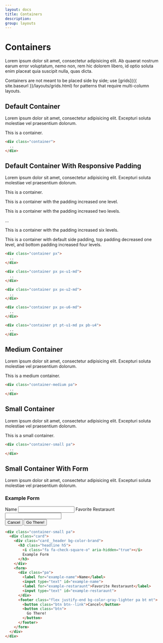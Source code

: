 ```yaml
---
layout: docs
title: Containers
description: 
group: layouts
---
```


# Containers

Lorem ipsum dolor sit amet, consectetur adipisicing elit. Ab quaerat nostrum earum error voluptatum, nemo non, rem hic dolorem libero, id optio soluta enim placeat quia suscipit nulla, quas dicta.

Containers are not meant to be placed side by side; use [grids]({{ site.baseurl }}/layouts/grids.html) for patterns that require multi-column layouts.

## Default Container
Lorem ipsum dolor sit amet, consectetur adipisicing elit. Excepturi soluta molestiae vel praesentium dolorum.

<div class="rd__example">
  <div class="container bg-color-green">
    <p class="bg-color-gray">This is a container.</p>
  </div>
</div>

```html
<div class="container">
  ..
</div>
```

## Default Container With Responsive Padding
Lorem ipsum dolor sit amet, consectetur adipisicing elit. Excepturi soluta molestiae vel praesentium dolorum.

<div class="rd__example">
  <div class="container px mb bg-color-gray-light">
    <p class="bg-color-gray">This is a container.</p>
  </div>
  <div class="container px px-u1-md mb bg-color-gray-light">
    <p class="bg-color-gray">This is a container with the padding increased one level.</p>
  </div>
  <div class="container px px-u2-md bg-color-gray-light">
    <p class="bg-color-gray">This is a container with the padding increased two levels.</p>
  </div>
  <p>...</p>
  <div class="container px px-u6-md mb bg-color-gray-light">
    <p class="bg-color-gray">This is a container with the padding increased six levels.</p>
  </div>
  <div class="container pt pt-u1-md px pb-u2 pb-u4-md mb bg-color-gray-light">
    <p class="bg-color-gray">This is a container with default side padding, top padding decreased one level, and bottom padding increased four levels.</p>
  </div>
</div>

```html
<div class="container px">
  ..
</div>

<div class="container px px-u1-md">
  ..
</div>

<div class="container px px-u2-md">
  ..
</div>

<div class="container px px-u6-md">
  ..
</div>

<div class="container pt pt-u1-md px pb-u4">
  ..
</div>
```

## Medium Container
Lorem ipsum dolor sit amet, consectetur adipisicing elit. Excepturi soluta molestiae vel praesentium dolorum.

<div class="rd__example">
  <div class="container-medium pa bg-color-gray-light">
    <p class="bg-color-gray">This is a medium container.</p>
  </div>
</div>

```html
<div class="container-medium pa">
  ..
</div>
```

## Small Container
Lorem ipsum dolor sit amet, consectetur adipisicing elit. Excepturi soluta molestiae vel praesentium dolorum.

<div class="rd__example">
  <div class="container-small pa bg-color-gray-light">
    <p class="bg-color-gray">This is a small container.</p>
  </div>
</div>

```html
<div class="container-small pa">
  ..
</div>
```

## Small Container With Form
Lorem ipsum dolor sit amet, consectetur adipisicing elit. Excepturi soluta molestiae vel praesentium dolorum.

<div class="rd__example">
  <div class="container-small pa">
    <div class="card">
      <div class="card__header bg-color-brand">
        <h3 class="headline h5">
          <i class="fa fa-check-square-o" aria-hidden="true"></i>
          Example Form
        </h3>
      </div>
      <form>
        <div class="pa">
          <label for="example-name">Name</label>
          <input type="text" id="example-name">
          <label for="example-restaraunt">Favorite Restaraunt</label>
          <input type="text" id="example-restaraunt">
        </div>
        <footer class="flex justify-end bg-color-gray-lighter pa bt mt">
          <button class="btn btn--link">Cancel</button>
          <button class="btn">
            Go There!
          </button>
        </footer>
      </form>
    </div>
  </div>
</div>

```html
<div class="container-small pa">
  <div class="card">
    <div class="card__header bg-color-brand">
      <h3 class="headline h5">
        <i class="fa fa-check-square-o" aria-hidden="true"></i>
        Example Form
      </h3>
    </div>
    <form>
      <div class="pa">
        <label for="example-name">Name</label>
        <input type="text" id="example-name">
        <label for="example-restaraunt">Favorite Restaraunt</label>
        <input type="text" id="example-restaraunt">
      </div>
      <footer class="flex justify-end bg-color-gray-lighter pa bt mt">
        <button class="btn btn--link">Cancel</button>
        <button class="btn">
          Go There!
        </button>
      </footer>
    </form>
  </div>
</div>
```